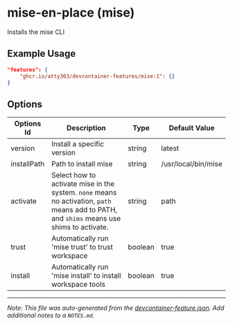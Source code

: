 
# mise-en-place (mise)

Installs the mise CLI

## Example Usage

```json
"features": {
    "ghcr.io/atty303/devcontainer-features/mise:1": {}
}
```

## Options

| Options Id | Description | Type | Default Value |
|-----|-----|-----|-----|
| version | Install a specific version | string | latest |
| installPath | Path to install mise | string | /usr/local/bin/mise |
| activate | Select how to activate mise in the system. `none` means no activation, `path` means add to PATH, and `shims` means use shims to activate. | string | path |
| trust | Automatically run 'mise trust' to trust workspace | boolean | true |
| install | Automatically run 'mise install' to install workspace tools | boolean | true |



---

_Note: This file was auto-generated from the [devcontainer-feature.json](devcontainer-feature.json).  Add additional notes to a `NOTES.md`._
